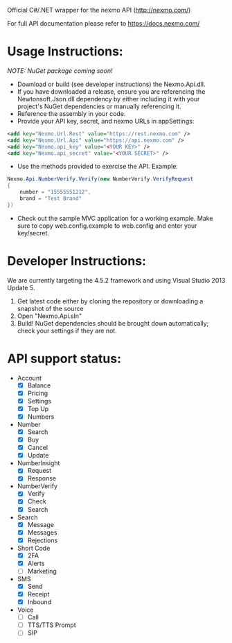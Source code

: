 Official C#/.NET wrapper for the nexmo API (http://nexmo.com/)

For full API documentation please refer to https://docs.nexmo.com/

Usage Instructions: 
===========================
_NOTE: NuGet package coming soon!_

* Download or build (see developer instructions) the Nexmo.Api.dll.
* If you have downloaded a release, ensure you are referencing the
Newtonsoft.Json.dll dependency by either including it with your project's
NuGet dependencies or manually referencing it.
* Reference the assembly in your code.
* Provide your API key, secret, and nexmo URLs in appSettings:

```XML
<add key="Nexmo.Url.Rest" value="https://rest.nexmo.com" />
<add key="Nexmo.Url.Api" value="https://api.nexmo.com" />
<add key="Nexmo.api_key" value="<YOUR KEY>" />
<add key="Nexmo.api_secret" value="<YOUR SECRET>" />
```

* Use the methods provided to exercise the API. Example:

```C#
Nexmo.Api.NumberVerify.Verify(new NumberVerify.VerifyRequest
{
    number = "15555551212",
    brand = "Test Brand"
})
```

* Check out the sample MVC application for a working example.
Make sure to copy web.config.example to web.config and enter your key/secret.

Developer Instructions: 
===========================

We are currently targeting the 4.5.2 framework and using Visual Studio 2013 Update 5.

1. Get latest code either by cloning the repository or downloading a snapshot of the source
2. Open "Nexmo.Api.sln"
3. Build! NuGet dependencies should be brought down automatically; check your settings if they are not.

API support status:
===================

* Account
  * [x] Balance
  * [x] Pricing
  * [X] Settings
  * [X] Top Up
  * [X] Numbers
* Number
  * [X] Search
  * [X] Buy
  * [X] Cancel
  * [X] Update
* NumberInsight
  * [x] Request
  * [x] Response
* NumberVerify
  * [x] Verify
  * [x] Check
  * [x] Search
* Search
  * [X] Message
  * [X] Messages
  * [X] Rejections
* Short Code
  * [X] 2FA
  * [X] Alerts
  * [ ] Marketing
* SMS
  * [X] Send
  * [X] Receipt
  * [X] Inbound
* Voice
  * [ ] Call
  * [ ] TTS/TTS Prompt
  * [ ] SIP
